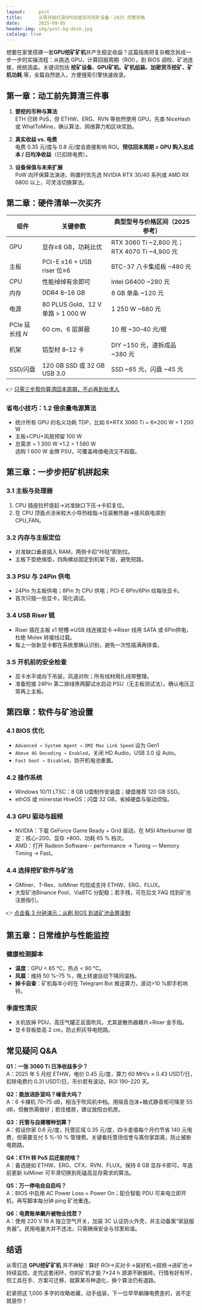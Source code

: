 ```yaml
---
layout:     post
title:      从零开始打造GPU加密货币挖矿设备：2025 完整攻略
date:       2025-09-05
header-img: img/post-bg-desk.jpg
catalog: true
---
```


想要在家里搭建一套**GPU挖矿矿机**并产生稳定收益？这篇指南把复杂概念拆成一步一步的实操流程：从挑选 GPU、计算回报周期（ROI），到 BIOS 调校、矿池连接，统统涵盖。关键词包括 **挖矿设备、GPU矿机、矿机组装、加密货币挖矿、矿机功耗** 等，全篇自然嵌入，方便搜索引擎快速收录。

## 第一章：动工前先算清三件事

1. **要挖的币种与算法**  
   ETH 已转 PoS，但 ETHW、ERG、RVN 等依然使用 GPU。先查 NiceHash 或 WhatToMine，确认算法、网络算力和区块奖励。

2. **真实收益 vs. 电费**  
   电费 0.35 元/度与 0.8 元/度会直接影响 ROI。**预估回本周期 = GPU 购入总成本 / 日均净收益**（已扣除电费）。

3. **设备保值与未来扩展**  
   PoW 向环保算法演进，购置时优先选 NVIDIA RTX 30/40 系列或 AMD RX 6800 以上，可灵活切换算法。

## 第二章：硬件清单一次买齐

| 组件 | 关键参数 | 典型型号与价格区间（2025 参考） |
|---|---|---|
| GPU | 显存≥8 GB，功耗比优 | RTX 3060 Ti ~2,800 元；RTX 4070 Ti ~4,900 元 |
| 主板 | PCI-E x16 + USB riser 位≥6 | BTC-37 八卡集成板 ~480 元 |
| CPU | 性能绰绰有余即可 | Intel G6400 ~280 元 |
| 内存 | DDR4 8–16 GB | 8 GB 单条 ~120 元 |
| 电源 | 80 PLUS Gold、12 V 单路 > 1 000 W | 1 250 W ~680 元 |
| PCIe 延长线 *N* | 60 cm、6 层屏蔽 | 10 根 ~30–40 元/根 |
| 机架 | 铝型材 8–12 卡 | DIY ~150 元，速拆成品 ~380 元 |
| SSD/闪盘 | 120 GB SSD 或 32 GB USB 3.0 | SSD ~65 元，闪盘 ~45 元 |

👉 [只需三步帮你算清回本周期，不必再到处求人](https://okxdog.com/)

### 省电小技巧：1.2 倍余量电源算法  
- 统计所有 GPU 的名义功耗 TDP，比如 6×RTX 3060 Ti = 6×200 W = 1 200 W  
- 主板+CPU+风扇预留 100 W  
- 总需求 = 1 300 W ×1.2 = 1 560 W  
选购 1 600 W 金牌 PSU，可覆盖峰值电流又不超载。

## 第三章：一步步把矿机拼起来

### 3.1 主板与处理器
1. CPU 插座拉杆提起→对准缺口下压→卡扣复位。  
2. 在 CPU 顶面点涂米粒大小导热硅脂→压装散热器→接风扇电源到 CPU_FAN。

### 3.2 内存与主板定位
- 对准缺口垂直插入 RAM，两侧卡扣“咔哒”即到位。  
- 主板下垫绝缘垫，四角螺丝固定到机架下层，避免短路。

### 3.3 PSU 与 24Pin 供电
- 24Pin 为主板供电；8Pin 为 CPU 供电；PCI-E 8Pin/6Pin 给每张显卡。  
- 首次只插一张显卡，简化调试。

### 3.4 USB Riser 链
- Riser 插在主板 x1 短槽→USB 线连接显卡→Riser 线用 SATA 或 6Pin供电，杜绝 Molex 转接线过载。  
- 每上一张新显卡都在系统里确认识别，避免一次性插满再排查。

### 3.5 开机前的安全检查
- 显卡水平或向下吊装，风道对吹；所有线材用扎线带整理。  
- 准备短接 24Pin 第二排绿黑两脚试水启动 PSU（无主板测试法）。确认电压正常再上主板。

## 第四章：软件与矿池设置

### 4.1 BIOS 优化
- `Advanced → System Agent → DMI Max Link Speed` 设为 Gen1  
- `Above 4G Decoding → Enabled`，关闭 HD Audio，USB 3.0 设 Auto。  
- `Fast boot → Disabled`，防开机电池重置。

### 4.2 操作系统
- Windows 10/11 LTSC：8 GB U盘制作安装盘；硬盘推荐 120 GB SSD。  
- ethOS 或 minerstat HiveOS：闪盘 32 GB，省掉硬盘与驱动烦恼。

### 4.3 GPU 驱动与超频
- NVIDIA：下载 GeForce Game Ready + Grid 驱动，在 MSI Afterburner 锁定：核心–200、显存 +800、功耗 65 % 档次。  
- AMD：打开 Radeon Software-- performance → Tuning — Memory Timing → Fast。

### 4.4 选择挖矿软件与矿池
- GMiner、T-Rex、lolMiner 均现成支持 ETHW、ERG、FLUX。  
- 大型矿池Binance Pool、ViaBTC 分配稳；若手残，可在后文 FAQ 找到矿池注册指引。

👉 [点击看 3 分钟演示：从刷 BIOS 到进矿池全屏录制](https://okxdog.com/)

## 第五章：日常维护与性能监控

### 健康检测脚本
- **温度**：GPU < 65 ℃，热点 < 90 ℃。  
- **风扇**：维持 50 %–75 %，晚上转速自动下降同温档。  
- **掉卡自查**：矿机每半小时在 Telegram Bot 推送算力，波动>10 %即手机响铃。  

### 季度性清灰
- 关机拔掉 PDU，高压气罐正反面吹风，尤其是散热器鳍片+Riser 金手指。  
- 显卡背板垫高 2 cm，防止积灰导电短路。

## 常见疑问 Q&A

**Q1：一张 3060 Ti 日净收益多少？**  
A：2025 年 5 月挖 ETHW，电价 0.45 元/度，算力 60 MH/s ≈ 0.43 USDT/日，扣除电费约 0.31 USDT/日，币价若有波动，ROI 190–220 天。

**Q2：能放进卧室吗？噪音大吗？**  
A：6 卡裸机 70–75 dB，相当于吹风机中档。用隔音泡沫+箱式静音柜可降至 55 dB，但散热需做好；若住楼房，建议放阳台机房。

**Q3：托管与自建哪种划算？**  
A：假设你家 0.6 元/度，托管区域 0.35 元/度，四卡差值每个月约节省 140 元电费，但需要支付 5 %-10 % 管理费。关键看托管场信誉与离你家距离，防止被断电跑路。

**Q4：ETH 转 PoS 后还能挖啥？**  
A：备选链如 ETHW、ERG、CFX、RVN、FLUX。保持 8 GB 显存卡即可。年底前更新 lolMiner 可平滑切换到死磕高显存需求的算法。

**Q5：万一停电会自启吗？**  
A：BIOS 中启用 AC Power Loss = Power On；配合智能 PDU 可来电立即开机，再写脚本每分钟 ping 矿池重连。

**Q6：电费账单飙升被物业找茬？**  
A：使用 220 V 16 A 独立空气开关，加装 3C 认证防火外壳，并主动备案“家庭服务器”。民用电量大并不违法，只需确保安全与邻里和谐。

## 结语

从零打造 **GPU挖矿矿机** 并不神秘：算好 ROI→买对卡→装好机→超频→进矿池→持续监控。走完这套闭环，你的矿机才能 7×24 h 源源不断搬砖。行情有好有坏，但工具在手、方案可迁移，就算某币种退化，换个算法仍有退路。

赶紧把这 1,000 多字的攻略收藏，动手组装，下一位早早躺赚电费差的，说不定就是你！